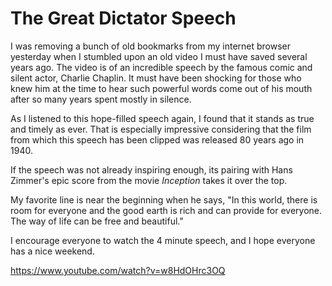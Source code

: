 # The Great Dictator Speech

I was removing a bunch of old bookmarks from my internet browser yesterday when I stumbled upon an old video I must have saved several years ago. The video is of an incredible speech by the famous comic and silent actor, Charlie Chaplin. It must have been shocking for those who knew him at the time to hear such powerful words come out of his mouth after so many years spent mostly in silence.

As I listened to this hope-filled speech again, I found that it stands as true and timely as ever. That is especially impressive considering that the film from which this speech has been clipped was released 80 years ago in 1940.

If the speech was not already inspiring enough, its pairing with Hans Zimmer's epic score from the movie _Inception_ takes it over the top.

My favorite line is near the beginning when he says, "In this world, there is room for everyone and the good earth is rich and can provide for everyone. The way of life can be free and beautiful."

I encourage everyone to watch the 4 minute speech, and I hope everyone has a nice weekend.

https://www.youtube.com/watch?v=w8HdOHrc3OQ
